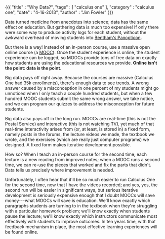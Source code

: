 {{{
	"title" : "Why Data?",
	"tags"  : [ "calculus one" ],
	"category" : "calculus one",
	"date" : "4-16-2013",
        "author" : "Jim Fowler"
}}}

Data turned medicine from anecdotes into science; data has the same
effect on education.  But gathering data is much too expensive!  If
only there were some way to produce activity logs for each student,
without the awkward overhead of moving students into [Bentham's
Panopticon](http://en.wikipedia.org/wiki/Panopticon).

But there is a way!  Instead of an in-person course, use a massive
open online course (a <a href="http://en.wikipedia.org/wiki/Massive_open_online_course"><abbr class="initialism">MOOC</abbr></a>).  Once the student experience is online,
the student experience can be logged, so <abbr class="initialism">MOOC</abbr>s provide tons of free
data on exactly how students are using the educational resources we
provide.  **Online isn't the point: data is the point.**

<!--more-->

Big data pays off right away.  Because the courses are massive
(Calculus One had 35k enrollments), there's enough data to see trends.
A wrong answer caused by a misconception in one percent of my students
might go unnoticed when I only teach a couple hundred students, but
when a few hundred <abbr class="initialism">MOOC</abbr> students submit the same wrong answer, we take
notice, and we can program our quizzes to address the misconception
for future students.

Big data also pays off in the long run.  <abbr class="initialism">MOOC</abbr>s are real-time (this is
not the Postal Service) and interactive (this is not watching TV), yet
much of that real-time interactivity arises from (or, at least, is
stored in) a fixed form, namely posts in the forums, the lecture
videos we made, the textbook we wrote, and the exercises (which are
really just computer programs) we designed.  A fixed form makes
iterative development possible.

How so?  When I teach an in-person course for the second time, each
lecture is a new reading from improved notes; when a <abbr class="initialism">MOOC</abbr> runs a
second time, we can re-use the pieces that worked and fix the parts
that didn't.  Data tells us precisely where improvement is needed.

Unfortunately, I often hear that it'll be so much easier to run
Calculus One for the second time, now that I have the videos recorded;
and yes, yes, the second run will be easier in significant ways, but
serious iterative development is seriously expensive enough that I
doubt <abbr class="initialism">MOOC</abbr>s will save money---what <abbr class="initialism">MOOC</abbr>s will save is education.
We'll know exactly which paragraphs students are turning to in the
textbook when they're struggling with a particular homework problem;
we'll know exactly when students pause the lecture; we'll know exactly
which instructors communicate most effectively with students to
improve outcomes.  In ten years time, with that feedback mechanism in
place, the most effective learning experiences will be found online.
